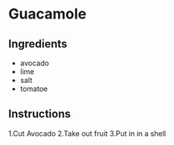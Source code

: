 # Guacamole 

## Ingredients

- avocado
- lime
- salt
- tomatoe

## Instructions

1.Cut Avocado
2.Take out fruit
3.Put in in a shell
